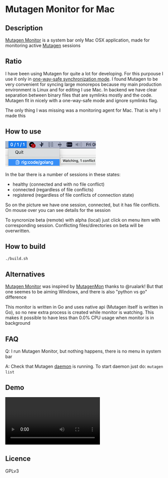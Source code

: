 Mutagen Monitor for Mac
=======================

Description
-----------
[Mutagen Monitor](https://github.com/andrewmed/mutagenmon) is a system bar only Mac OSX application, made for monitoring active [Mutagen](https://mutagen.io) sessions

Ratio
-----
I have been using Mutagen for quite a lot for developing. For this purpouse I use it only in 
[one-way-safe synchronization mode](https://mutagen.io/documentation/synchronization). I found Mutagen to be very convenient for syncing large monorepos because my main production environment is Linux and for editing I use Mac. In backend we have clear separation between binary files that are symlinks mostly and the code. Mutagen fit in nicely with a one-way-safe mode and ignore symlinks flag.

The only thing I was missing was a monitoring agent for Mac. That is why I made this

How to use
----------
![Image](demo.png)

In the bar there is a number of sessions in these states:
* healthy (connected and with no file conflict)
* connected (regardless of file conflicts)
* registered (regardless of file conflicts of connection state)
 
So on the picture we have one session, connected, but it has file conflicts. On mouse over you can see details for the session

To syncronize beta (remote) with alpha (local) just click on menu item with corresponding session. Conflicting files/directories on beta will be overwritten.

How to build
------------
```
./build.sh
```

Alternatives
----------
[Mutagen Monitor](https://github.com/andrewmed/mutagenmon) was inspired by [MutagenMon](https://github.com/rualark/MutagenMon) thanks to @rualark! But that one seemes to be aiming Windows, and there is also "python vs go" difference

This monitor is written in Go and uses native api (Mutagen itself is written in Go), so no new extra process is created while monitor is watching. This makes it possible to have less than 0.0% CPU usage when monitor is in background

FAQ
----
Q: I run Mutagen Monitor, but nothing happens, there is no menu in system bar

A: Check that Mutagen [daemon](https://mutagen.io/documentation/introduction/daemon) is running. To start daemon just do: `mutagen list`

Demo
----
![](demo.mp4)

Licence
-------
GPLv3